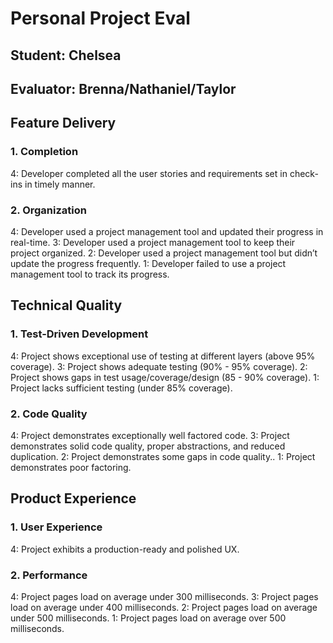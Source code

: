 # Personal Project Eval

## Student: Chelsea
## Evaluator: Brenna/Nathaniel/Taylor

## Feature Delivery

### 1. Completion

4: Developer completed all the user stories and requirements set in check-ins in timely manner.

### 2. Organization

4: Developer used a project management tool and updated their progress in real-time.
3: Developer used a project management tool to keep their project organized.
2: Developer used a project management tool but didn’t update the progress frequently.
1: Developer failed to use a project management tool to track its progress.

## Technical Quality

### 1. Test-Driven Development

4: Project shows exceptional use of testing at different layers (above 95% coverage).
3: Project shows adequate testing (90% - 95% coverage).
2: Project shows gaps in test usage/coverage/design (85 - 90% coverage).
1: Project lacks sufficient testing (under 85% coverage).

### 2. Code Quality

4: Project demonstrates exceptionally well factored code.
3: Project demonstrates solid code quality, proper abstractions, and reduced duplication.
2: Project demonstrates some gaps in code quality..
1: Project demonstrates poor factoring.

## Product Experience

### 1. User Experience

4: Project exhibits a production-ready and polished UX.

### 2. Performance

4: Project pages load on average under 300 milliseconds.
3: Project pages load on average under 400 milliseconds.
2: Project pages load on average under 500 milliseconds.
1: Project pages load on average over 500 milliseconds.
